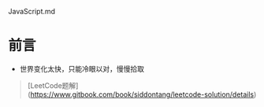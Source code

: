 

JavaScript.md

# 前言 #

- 世界变化太快，只能冷眼以对，慢慢拾取 


> [LeetCode题解] (https://www.gitbook.com/book/siddontang/leetcode-solution/details)

